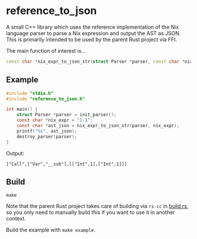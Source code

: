 # reference_to_json
A small C++ library which uses the reference implementation of the Nix language parser to parse a Nix expression and output the AST as JSON. This is primarily intended to be used by the parent Rust project via FFI.

The main function of interest is...
```cpp
const char *nix_expr_to_json_str(struct Parser *parser, const char *nix_expr);
```

## Example
```c
#include "stdio.h"
#include "reference_to_json.h"

int main() {
    struct Parser *parser = init_parser();
    const char *nix_expr = "1-1";
    const char *ast_json = nix_expr_to_json_str(parser, nix_expr);
    printf("%s", ast_json);
    destroy_parser(parser);
}
```
Output:
```
["Call",["Var","__sub"],[["Int",1],["Int",1]]]
```

## Build
```
make
```

Note that the parent Rust project takes care of building via `rs-cc` in [build.rs](../build.rs), so you only need to manually build this if you want to use it in another context.

Build the example with `make example`.

